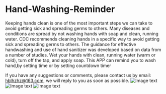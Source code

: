 # Hand-Washing-Reminder

Keeping hands clean is one of the most important steps we can take to avoid getting sick and spreading germs to others. Many diseases and conditions are spread by not washing hands with soap and clean, running water. CDC recommends cleaning hands in a specific way to avoid getting sick and spreading germs to others. The guidance for effective handwashing and use of hand sanitizer was developed based on data from a number of studies.
Wet your hands with clean, running water (warm or cold), turn off the tap, and apply soap.
This APP can remind you to wash hand,by setting time or by setting countdown timer

If you have any suggestions or comments, please contact us by email: hblhzhz@163.com, we will reply to you as soon as possible.
![Image text](https://github.com/hblhzhz/Hand-Washing-Reminder/blob/main/上架/4.png)
![Image text](https://github.com/hblhzhz/Hand-Washing-Reminder/blob/main/上架/5.png)
![Image text](https://github.com/hblhzhz/Hand-Washing-Reminder/blob/main/上架/6.png)

